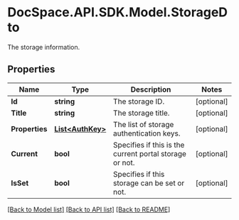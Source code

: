 # DocSpace.API.SDK.Model.StorageDto
The storage information.

## Properties

Name | Type | Description | Notes
------------ | ------------- | ------------- | -------------
**Id** | **string** | The storage ID. | [optional] 
**Title** | **string** | The storage title. | [optional] 
**Properties** | [**List&lt;AuthKey&gt;**](AuthKey.md) | The list of storage authentication keys. | [optional] 
**Current** | **bool** | Specifies if this is the current portal storage or not. | [optional] 
**IsSet** | **bool** | Specifies if this storage can be set or not. | [optional] 

[[Back to Model list]](../README.md#documentation-for-models) [[Back to API list]](../README.md#documentation-for-api-endpoints) [[Back to README]](../README.md)


